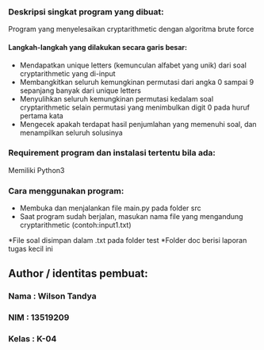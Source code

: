 ### Deskripsi singkat program yang dibuat:
Program yang menyelesaikan cryptarithmetic dengan algoritma brute force
#### Langkah-langkah yang dilakukan secara garis besar:
* Mendapatkan unique letters (kemunculan alfabet yang unik) dari soal cryptarithmetic yang di-input 
* Membangkitkan seluruh kemungkinan permutasi dari angka 0 sampai 9 sepanjang banyak dari unique letters
* Menyulihkan seluruh kemungkinan permutasi kedalam soal cryptarithmetic selain permutasi yang menimbulkan digit 0 pada huruf pertama kata
* Mengecek apakah terdapat hasil penjumlahan yang memenuhi soal, dan menampilkan seluruh solusinya

### Requirement program dan instalasi tertentu bila ada:
Memiliki Python3

### Cara menggunakan program:
* Membuka dan menjalankan file main.py pada folder src
* Saat program sudah berjalan, masukan nama file yang mengandung cryptarithmetic (contoh:input1.txt)

*File soal disimpan dalam .txt pada folder test
*Folder doc berisi laporan tugas kecil ini

## Author / identitas pembuat:
### Nama  : Wilson Tandya
### NIM   : 13519209
### Kelas : K-04
